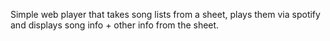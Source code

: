 Simple web player that takes song lists from a sheet, plays them via spotify and displays song info + other info from the sheet.

